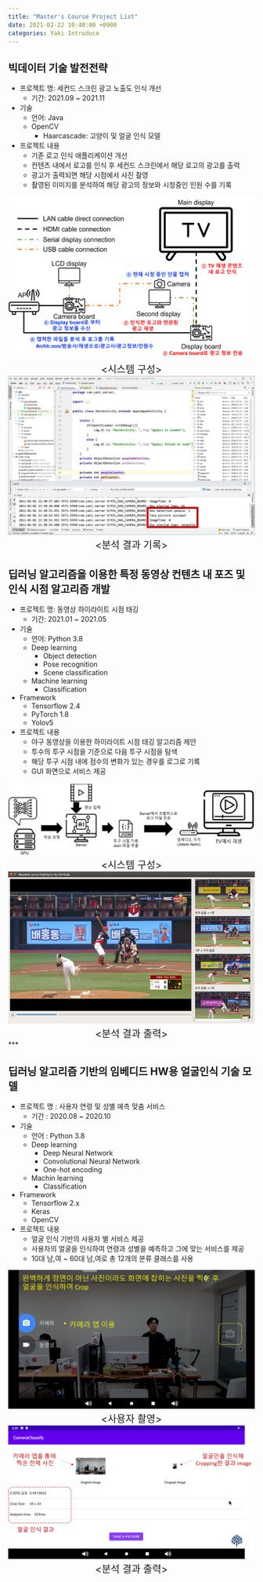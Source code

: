 ```yaml
---
title: "Master's Course Project List"
date: 2021-02-22 10:40:00 +0900
categories: Yaki Introduce
---
```


## 빅데이터 기술 발전전략

- 프로젝트 명: 세컨드 스크린 광고 노출도 인식 개선
    - 기간: 2021.09 ~ 2021.11
- 기술
    - 언어: Java
    - OpenCV
        - Haarcascade: 고양이 및 얼굴 인식 모델
- 프로젝트 내용
    - 기존 로고 인식 애플리케이션 개선
    - 컨텐츠 내에서 로고를 인식 후 세컨드 스크린에서 해당 로고의 광고를 출력
    - 광고가 출력되면 해당 시점에서 사진 촬영
    - 촬영된 이미지를 분석하여 해당 광고의 정보와 시청중인 인원 수를 기록
<div style="text-align:center; margin:0px auto; font-size:20px;">
  <img src="/assetsMasterCourse/images/그림5.png" alt="시스템 구성"/>
  <br/>
  &lt;시스템 구성&gt;

  <br/>
  <img src="/assetsMasterCourse/images/그림6.png" alt="분석 결과 기록"/>
  <br/>
  &lt;분석 결과 기록&gt;
</div>

## 딥러닝 알고리즘을 이용한 특정 동영상 컨텐츠 내 포즈 및 인식 시점 알고리즘 개발

- 프로젝트 명: 동영상 하이라이트 시점 태깅
    - 기간: 2021.01 ~ 2021.05
- 기술
    - 언어: Python 3.8
    - Deep learning
        - Object detection
        - Pose recognition
        - Scene classification
    - Machine learning
        - Classification
- Framework
    - Tensorflow 2.4
    - PyTorch 1.8
    - Yolov5
- 프로젝트 내용
    - 야구 동영상을 이용한 하이라이트 시점 태깅 알고리즘 제안
    - 투수의 투구 시점을 기준으로 다음 투구 시점을 탐색
    - 해당 투구 시점 내에 점수의 변화가 있는 경우를 로그로 기록
    - GUI 화면으로 서비스 제공
<div style="text-align:center; margin:0px auto; font-size:20px;">
  <img src="/assetsMasterCourse/images/그림3.png" alt="시스템 구성"/>
  <br/>
  &lt;시스템 구성&gt;

  <br/>
  <img src="/assetsMasterCourse/images/그림4.png" alt="분석 결과 출력"/>
  <br/>
  &lt;분석 결과 출력&gt;
</div>
***

## 딥러닝 알고리즘 기반의 임베디드 HW용 얼굴인식 기술 모델
  
- 프로젝트 명 : 사용자 연령 및 성별 예측 맞춤 서비스
    - 기간 : 2020.08 ~ 2020.10
- 기술
    - 언어 : Python 3.8
    - Deep learning
        - Deep Neural Network
        - Convolutional Neural Network
        - One-hot encoding
    - Machin learning
        - Classification
- Framework
    - Tensorflow 2.x
    - Keras
    - OpenCV
- 프로젝트 내용
    - 얼굴 인식 기반의 사용자 별 서비스 제공
    - 사용자의 얼굴을 인식하여 연령과 성별을 예측하고 그에 맞는 서비스를 제공
    - 10대 남,여 ~ 60대 남,여로 총 12개의 분류 클래스를 사용
<div style="text-align:center; margin:0px auto; font-size:20px;">
  <img src="/assetsMasterCourse/images/그림1.png" alt="사용자 촬영"/>
  <br/>
  &lt;사용자 촬영&gt;

  <br/>
  <img src="/assetsMasterCourse/images/그림2.png" alt="분석 결과 출력"/>
  <br/>
  &lt;분석 결과 출력&gt;
</div>